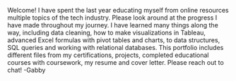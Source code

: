 Welcome! 
  I have spent the last year educating myself from online resources multiple topics of the tech industry. 
  Please look around at the progress I have made throughout my journey. 
  I have learned many things along the way, including data cleaning, how to make visualizations in Tableau, advanced Excel formulas with pivot tables and charts, to data structures, SQL queries and working with relational databases.
  This portfolio includes different files from my certifications, projects, completed educational courses with coursework, my resume and cover letter. 
  Please reach out to chat!
  -Gabby
